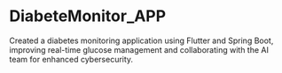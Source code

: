 # DiabeteMonitor_APP
Created a diabetes monitoring application using Flutter and Spring Boot, improving real-time glucose management and collaborating with the AI team for enhanced cybersecurity.
